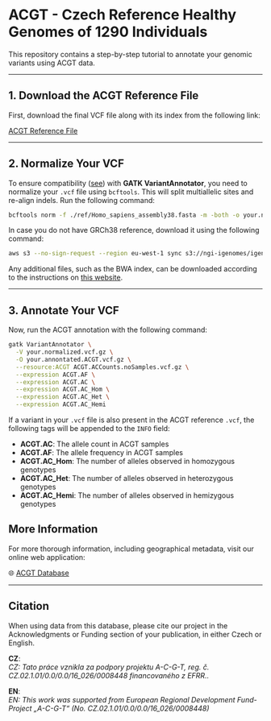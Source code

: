 # ACGT - Czech Reference Healthy Genomes of 1290 Individuals

This repository contains a step-by-step tutorial to annotate your genomic variants using ACGT data.

---

## 1. Download the ACGT Reference File

First, download the final VCF file along with its index from the following link:

[ACGT Reference File](https://owncloud.cesnet.cz/index.php/s/jPI2wdq1P7AF9uJ)

---

## 2. Normalize Your VCF

To ensure compatibility ([see](https://gatk.broadinstitute.org/hc/en-us/community/posts/15706942393371-Error-when-running-VariantAnnotator?page=1#community_comment_29137996930971)) with **GATK VariantAnnotator**, you need to normalize your `.vcf` file using `bcftools`. This will split multiallelic sites and re-align indels. Run the following command:

```bash
bcftools norm -f ./ref/Homo_sapiens_assembly38.fasta -m -both -o your.normalized.vcf.gz -Oz your.input.vcf.gz
```

In case you do not have GRCh38 reference, download it using the following command:
```bash
aws s3 --no-sign-request --region eu-west-1 sync s3://ngi-igenomes/igenomes/Homo_sapiens/GATK/GRCh38/Sequence/WholeGenomeFasta/ ./ref/
```

Any additional files, such as the BWA index, can be downloaded according to the instructions on [this website](https://ewels.github.io/AWS-iGenomes/).

---

## 3. Annotate Your VCF

Now, run the ACGT annotation with the following command:

```bash
gatk VariantAnnotator \
  -V your.normalized.vcf.gz \
  -O your.annontated.ACGT.vcf.gz \
  --resource:ACGT ACGT.ACCounts.noSamples.vcf.gz \
  --expression ACGT.AF \
  --expression ACGT.AC \
  --expression ACGT.AC_Hom \
  --expression ACGT.AC_Het \
  --expression ACGT.AC_Hemi
```

If a variant in your `.vcf` file is also present in the ACGT reference `.vcf`, the following tags will be appended to the `INFO` field:

- **ACGT.AC**: The allele count in ACGT samples
- **ACGT.AF**: The allele frequency in ACGT samples
- **ACGT.AC_Hom**: The number of alleles observed in homozygous genotypes
- **ACGT.AC_Het**: The number of alleles observed in heterozygous genotypes
- **ACGT.AC_Hemi**: The number of alleles observed in hemizygous genotypes

## More Information

For more thorough information, including geographical metadata, visit our online web application:

🌐 [ACGT Database](https://database.acgt.cz/)

---

## Citation

When using data from this database, please cite our project in the Acknowledgments or Funding section of your publication, in either Czech or English.

**CZ**:  
_CZ: Tato práce vznikla za podpory projektu A-C-G-T, reg. č. CZ.02.1.01/0.0/0.0/16_026/0008448 financovaného z EFRR.._

**EN**:  
_EN: This work was supported from European Regional Development Fund-Project „A-C-G-T“ (No. CZ.02.1.01/0.0/0.0/16_026/0008448)_

